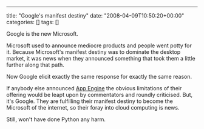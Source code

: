 ---
title: "Google's manifest destiny"
date: "2008-04-09T10:50:20+00:00"
categories: []
tags: []

Google is the new Microsoft.

Microsoft used to announce mediocre products and people went potty for it. Because Microsoft's manifest destiny was to dominate the desktop market, it was news when they announced something that took them a little further along that path.

Now Google elicit exactly the same response for exactly the same reason.

If anybody else announced <a href="https://appengine.google.com/">App Engine</a> the obvious limitations of their offering would be leapt upon by commentators and roundly criticised. But, it's Google. They are fulfilling their manifest destiny to become the Microsoft of the internet, so their foray into cloud computing is news.

Still, won't have done Python any harm.
